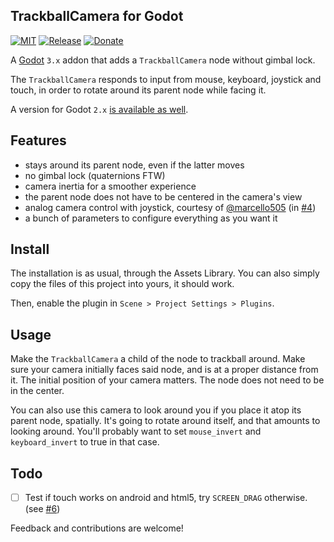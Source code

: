TrackballCamera for Godot
-------------------------

[![MIT](https://img.shields.io/github/license/Goutte/godot-trackball-camera.svg)](https://github.com/Goutte/godot-trackball-camera)
[![Release](https://img.shields.io/github/release/Goutte/godot-trackball-camera.svg)](https://github.com/Goutte/godot-trackball-camera/releases)
[![Donate](https://img.shields.io/badge/%CE%9E-%E2%99%A5-blue.svg)](https://etherscan.io/address/0xB48C3B718a1FF3a280f574Ad36F04068d7EAf498)

A [Godot](https://godotengine.org/) `3.x` addon that adds a `TrackballCamera` node without gimbal lock.

The `TrackballCamera` responds to input from mouse, keyboard, joystick and touch, in order to rotate around its parent node while facing it.

A version for Godot `2.x` [is available as well](https://github.com/Goutte/godot-trackball-camera/releases/tag/v1.0).


Features
--------

- stays around its parent node, even if the latter moves
- no gimbal lock (quaternions FTW)
- camera inertia for a smoother experience
- the parent node does not have to be centered in the camera's view
- analog camera control with joystick, courtesy of [@marcello505](https://github.com/marcello505) (in [#4](https://github.com/Goutte/godot-trackball-camera/pull/4))
- a bunch of parameters to configure everything as you want it


Install
-------

The installation is as usual, through the Assets Library.
You can also simply copy the files of this project into yours, it should work.

Then, enable the plugin in `Scene > Project Settings > Plugins`.


Usage
-----

Make the `TrackballCamera` a child of the node to trackball around.
Make sure your camera initially faces said node, and is at a proper distance from it.
The initial position of your camera matters. The node does not need to be in the center.

You can also use this camera to look around you if you place it atop its parent node, spatially.
It's going to rotate around itself, and that amounts to looking around.
You'll probably want to set `mouse_invert` and `keyboard_invert` to true in that case.


Todo
----

- [ ] Test if touch works on android and html5, try `SCREEN_DRAG` otherwise. (see [#6](https://github.com/Goutte/godot-trackball-camera/issues/6))


Feedback and contributions are welcome!